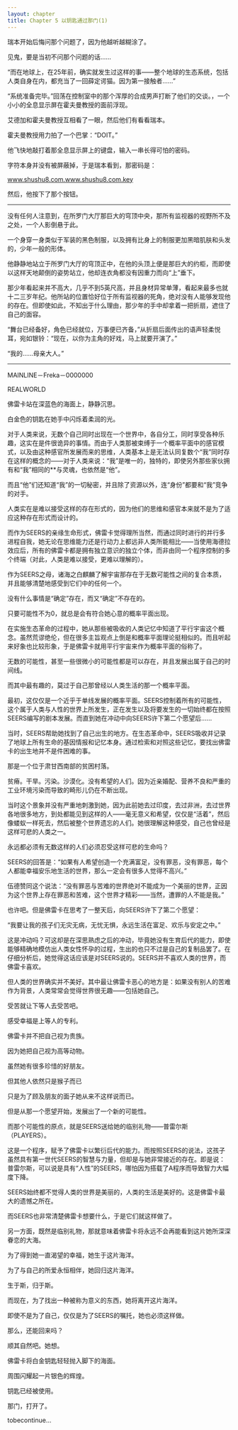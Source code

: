 ```yaml
---
layout: chapter
title: Chapter 5 以钥匙通过那门(1)
---
```



瑞本开始后悔问那个问题了，因为他越听越糊涂了。

见鬼，要是当初不问那个问题的话……

“而在地球上，在25年前，确实就发生过这样的事——整个地球的生态系统，包括人类自身在内，都充当了一回薛定谔猫。因为第一接触者……”

“系统准备完毕。”回荡在控制室中的那个浑厚的合成男声打断了他们的交谈。，一个小小的全息显示屏在霍夫曼教授的面前浮现。

艾德加和霍夫曼教授互相看了一眼，然后他们有看看瑞本。

霍夫曼教授用力拍了一个巴掌：“DOIT。”

他飞快地敲打着那全息显示屏上的键盘，输入一串长得可怕的密码。

字符本身并没有被屏蔽掉，于是瑞本看到，那密码是：

www.shushu8.com.www.shushu8.com.key

然后，他按下了那个按钮。

**********************

没有任何人注意到，在所罗门大厅那巨大的穹顶中央，那所有监视器的视野所不及之处，一个人影倒悬于此。

一个身穿一身类似于军装的黑色制服，以及拥有比身上的制服更加黑暗肌肤和头发的，少年一般的形体。

他静静地站立于所罗门大厅的穹顶正中，在他的头顶上便是那巨大的约柜，而即使以这样天地颠倒的姿势站立，他却连衣角都没有因重力而向“上”垂下。

那少年看起来并不高大，几乎不到5英尺高，并且身材异常单薄，看起来最多也就十二三岁年纪。他所站的位置恰好位于所有监视器的死角，绝对没有人能够发现他的存在。但即使如此，不知出于什么理由，那少年的手中却拿着一把折扇，遮住了自己的面容。

“舞台已经备好，角色已经就位，万事便已齐备，”从折扇后面传出的语声轻柔悦耳，宛如银铃：“现在，以你为主角的好戏，马上就要开演了。”

“我的……母亲大人。”

**********************

MAINLINE－Freka－0000000

REALWORLD

佛雷卡站在深蓝色的海面上，静静沉思。

白金色的钥匙在她手中闪烁着柔润的光。

对于人类来说，无数个自己同时出现在一个世界中，各自分工，同时享受各种乐趣，这实在是件很诡异的事情。而由于人类那被束缚于一个概率平面中的感官模式，以及由这种感官所发展而来的思维，人类基本上是无法认同复数个“我”同时存在这样的概念的——对于人类来说：“我”是唯一的，独特的，即使另外那些家伙拥有和“我”相同的**与灵魂，也依然是“他”。

而且“他”们还知道“我”的一切秘密，并且除了资源以外，连“身份”都要和“我”竞争的对手。

人类实在是难以接受这样的存在形式的，因为他们的思维和感官本来就不是为了适应这种存在形式而设计的。

而作为SEERS的亲缘生命形式，佛雷卡觉得理所当然，而通过同时进行的并行多进程自我，她无论在思维能力还是行动力上都远非人类所能相比——当使用海德拉效应后，所有的佛雷卡都是拥有独立意识的独立个体，而非由同一个程序控制的多个终端（对此，人类是难以接受，更难以理解的）。

作为SEERS之母，诸海之白麒麟了解宇宙那存在于无数可能性之间的复合本质，并且能够清楚地感受到它们中的任何一个。

没有什么事情是“确定”存在，而又“确定”不存在的。

只要可能性不为0，就总是会有符合她心意的概率平面出现。

在实施生态革命的过程中，她从那些被吸收的人类记忆中知道了平行宇宙这个概念。虽然荒谬绝伦，但在很多主旨观点上倒是和概率平面理论挺相似的。而且听起来好象也比较形象，于是佛雷卡就用平行宇宙来作为概率平面的俗称了。

无数的可能性，甚至一些很微小的可能性都是可以存在，并且发展出属于自己的时间线。

而其中最有趣的，莫过于自己那曾经以人类生活的那一个概率平面。

最初，这仅仅是一个近乎于单线发展的概率平面。SEERS控制着所有的可能性，这个属于人类与人性的世界上所发生，正在发生以及将要发生的一切始终都在按照SEERS编写的剧本发展。而直到她在冲动中向SEERS许下第二个愿望后……

当时，SEERS帮助她找到了自己出生的地方。在生态革命中，SEERS吸收并记录了地球上所有生命的基因情报和记忆本身。通过检索和对照这些记忆，要找出佛雷卡的出生地并不是件困难的事。

那是一个位于肃甘西南部的贫困村落。

贫瘠。干旱。污染。沙漠化。没有希望的人们。因为近亲婚配、营养不良和严重的工业环境污染而导致的畸形儿仍在不断出现。

当时这个景象并没有严重地刺激到她，因为此前她去过印度，去过非洲，去过世界各地很多地方，到处都能见到这样的人——毫无意义和希望，仅仅是“活着”，然后像蝼蚁一样死去，然后被整个世界遗忘的人们。她很理解这种感受，自己也曾经是这样可悲的人类之一。

永远都必须有无数这样的人们必须忍受这样可悲的生命吗？

SEERS的回答是：“如果有人希望创造一个充满富足，没有罪恶，没有罪恶，每个人都能幸福安乐地生活的世界，那么一定会有很多人觉得不高兴。”

伍德赞同这个说法：“没有罪恶与苦难的世界绝对不能成为一个美丽的世界，正因为这个世界上存在罪恶和苦难，这个世界才精彩——当然，遭罪的人不能是我。”

也许吧。但是佛雷卡在思考了一整天后，向SEERS许下了第二个愿望：

“我要让我的孩子们无灾无病，无忧无惧，永远生活在富足、欢乐与安定之中。”

这是冲动吗？可这却是在深思熟虑之后的冲动，毕竟她没有生育后代的能力，即使能够精确地模仿出人类女性怀孕的过程，生出的也只不过是自己的复制品罢了。在仔细分析后，她觉得这话应该是对SEERS说的。SEERS并不喜欢人类的世界，而佛雷卡喜欢。

但人类的世界确实并不美好。其中最让佛雷卡恶心的地方是：如果没有别人的苦难作为背景，人类常常会觉得世界很无趣——包括她自己。

受苦就让下等人去受苦吧。

感受幸福是上等人的专利。

佛雷卡并不把自己视为贵族。

因为她把自己视为高等动物。

虽然她有很多珍惜的好朋友。

但其他人依然只是猴子而已

只是为了顾及朋友的面子她从来不这样说而已。

但是从那一个愿望开始，发展出了一个新的可能性。

而那个可能性的原点，就是SEERS送给她的临别礼物——普雷尔斯（PLAYERS）。

这是一个程序，赋予了佛雷卡以繁衍后代的能力。而按照SEERS的说法，这孩子虽然具有第一世代SEERS的智慧与力量，但却是与她非常接近的存在。即是说：普雷尔斯，可以说是具有“人性”的SEERS，哪怕因为搭载了A程序而导致智力大幅度下降。

SEERS始终都不觉得人类的世界是美丽的，人类的生活是美好的。这是佛雷卡最大的遗憾之所在。

而SEERS也非常清楚佛雷卡想要什么，于是它们就这样做了。

另一方面，既然是临别礼物，那就意味着佛雷卡将永远不会再能看到这片她所深深眷恋的大海。

为了得到她一直渴望的幸福，她生于这片海洋。

为了与自己的所爱永恒相伴，她回归这片海洋。

生于斯，归于斯。

而现在，为了找出一种被称为意义的东西，她将离开这片海洋。

即使不是为了自己，仅仅是为了SEERS的嘱托，她也必须这样做。

那么，还能回来吗？

顺其自然吧。她想。

佛雷卡将白金钥匙轻轻抛入脚下的海面。

周围闪耀起一片银色的辉煌。

钥匙已经被使用。

那门，打开了。

tobecontinue...

